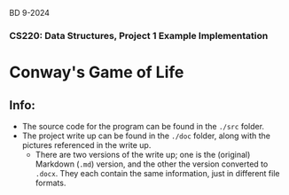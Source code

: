 BD 9-2024
### CS220: Data Structures, Project 1 Example Implementation
# Conway's Game of Life

## Info:
- The source code for the program can be found in the `./src` folder.
- The project write up can be found in the `./doc` folder, along with the pictures referenced in the write up.
  - There are two versions of the write up; one is the (original) Markdown (`.md`) version, and the other the version converted to `.docx`. They each contain the same information, just in different file formats.
